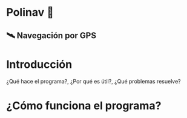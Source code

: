 # Polinav 🫏

## 🛰️ Navegación por GPS

# Introducción 
 ¿Qué hace el programa?, ¿Por qué es útil?, ¿Qué problemas resuelve?
 
# ¿Cómo funciona el programa?

# 
